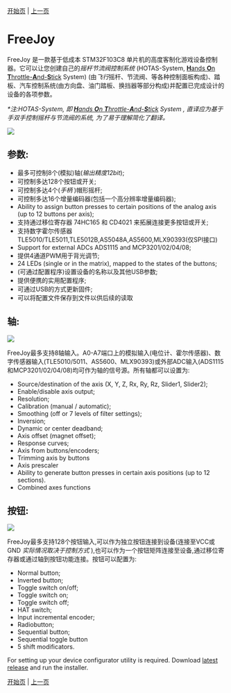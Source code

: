 [开始页](../README.md) | [上一页](../README.md)

# FreeJoy

FreeJoy 是一款基于低成本 STM32F103C8 单片机的高度客制化游戏设备控制器。它可以让您创建自己的*摇杆节流阀控制系统* (HOTAS-System, [**H**ands **O**n **T**hrottle-**A**nd-**S**tick](https://en.wikipedia.org/wiki/HOTAS) System) (由*飞行*摇杆、节流阀、等各种控制面板构成)、踏板、汽车控制系统(由方向盘、油门踏板、换挡器等部分构成)并配置已完成设计的设备的各项参数。

*\*注:HOTAS-System, 即 [**H**ands **O**n **T**hrottle-**A**nd-**S**tick](https://en.wikipedia.org/wiki/HOTAS) System , 直译应为基于手双手控制摇杆与节流阀的系统, 为了易于理解简化了翻译。*

![](../images/main.png)

## 参数:

* 最多可控制8个(模拟)轴(*输出精度12bit*);
* 可控制多达128个按钮或开关;
* 可控制多达4个(*手柄* )帽形摇杆;
* 可控制多达16个增量编码器(包括一个高分辨率增量编码器);
* Ability to assign button presses to certain positions of the analog axis (up to 12 buttons per axis);
* 支持通过移位寄存器 74HC165 和 CD4021 来拓展连接更多按钮或开关;
* 支持数字霍尔传感器 TLE5010/TLE5011,TLE5012B,AS5048A,AS5600,MLX90393(仅SPI接口)
* Support for external ADCs ADS1115 and MCP3201/02/04/08;
* 提供4通道PWM用于背光调节;
* 24 LEDs (single or in the matrix), mapped to the states of the buttons;
* (可通过配置程序)设置设备的名称以及其他USB参数;
* 提供便携的实用配置程序;
* 可通过USB的方式更新固件;
* 可以将配置文件保存到文件以供后续的读取

## 轴:

![](../images/A2.png)

FreeJoy最多支持8轴输入。A0-A7端口上的模拟输入(电位计、霍尔传感器)、数字传感器输入(TLE5010/5011、AS5600、MLX90393)或外部ADC输入(ADS1115和MCP3201/02/04/08)均可作为轴的信号源。所有轴都可以设置为:

* Source/destination of the axis (X, Y, Z, Rx, Ry, Rz, Slider1, Slider2);
* Enable/disable axis output;
* Resolution;
* Calibration (manual / automatic);
* Smoothing (off or 7 levels of filter settings);
* Inversion;
* Dynamic or center deadband;
* Axis offset (magnet offset);
* Response curves;
* Axis from buttons/encoders;
* Trimming axis by buttons
* Axis prescaler
* Ability to generate button presses in certain axis positions (up to 12 sections).
* Combined axes functions


## 按钮:

![](../images/B1.png)

FreeJoy最多支持128个按钮输入,可以作为独立按钮连接到设备(连接至VCC或GND *实际情况取决于控制方式* ),也可以作为一个按钮矩阵连接至设备,通过移位寄存器或通过轴到按钮功能连接。按钮可以配置为:

* Normal button;
* Inverted button;
* Toggle switch on/off;
* Toggle switch on;
* Toggle switch off;
* HAT switch;
* Input incremental encoder;
* Radiobutton;
* Sequential button;
* Sequential toggle button
* 5 shift modificators.


For setting up your device configurator utility is required. Download [latest release](https://github.com/FreeJoy-Team/FreeJoy/releases) and run the installer.

[开始页](../README.md) | [上一页](../README.md)

